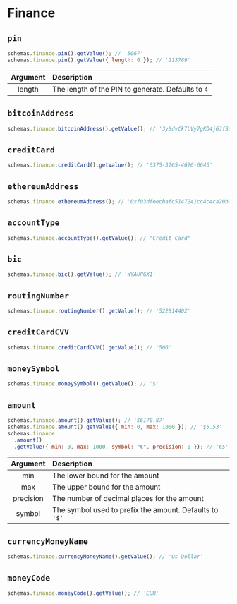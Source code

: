 # Finance

## `pin`

```js
schemas.finance.pin().getValue(); // '5067'
schemas.finance.pin().getValue({ length: 6 }); // '213789'
```

| Argument | Description                                        |
| :------: | :------------------------------------------------- |
|  length  | The length of the PIN to generate. Defaults to `4` |

## `bitcoinAddress`

```js
schemas.finance.bitcoinAddress().getValue(); // '3ySdvCkTLVy7gKD4j6JfSaf5d'
```

## `creditCard`

```js
schemas.finance.creditCard().getValue(); // '6375-3265-4676-6646'
```

## `ethereumAddress`

```js
schemas.finance.ethereumAddress(); // '0xf03dfeecbafc5147241cc4c4ca20b3c9dfd04c4a'
```

## `accountType`

```js
schemas.finance.accountType().getValue(); // "Credit Card"
```

## `bic`

```js
schemas.finance.bic().getValue(); // 'WYAUPGX1'
```

## `routingNumber`

```js
schemas.finance.routingNumber().getValue(); // '522814402'
```

## `creditCardCVV`

```js
schemas.finance.creditCardCVV().getValue(); // '506'
```

## `moneySymbol`

```js
schemas.finance.moneySymbol().getValue(); // '$'
```

## `amount`

```js
schemas.finance.amount().getValue(); // '$6170.87'
schemas.finance.amount().getValue({ min: 0, max: 1000 }); // '$5.53'
schemas.finance
  .amount()
  .getValue({ min: 0, max: 1000, symbol: "€", precision: 0 }); // '€5'
```

| Argument  | Description                                             |
| :-------: | :------------------------------------------------------ |
|    min    | The lower bound for the amount                          |
|    max    | The upper bound for the amount                          |
| precision | The number of decimal places for the amount             |
|  symbol   | The symbol used to prefix the amount. Defaults to `'$'` |

## `currencyMoneyName`

```js
schemas.finance.currencyMoneyName().getValue(); // 'Us Dollar'
```

## `moneyCode`

```js
schemas.finance.moneyCode().getValue(); // 'EUR'
```
